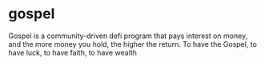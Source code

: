 # gospel
Gospel is a community-driven defi program that pays interest on money, and the more money you hold, the higher the return. To have the Gospel, to have luck, to have faith, to have wealth
